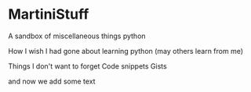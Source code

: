 # MartiniStuff

A sandbox of miscellaneous things python

How I wish I had gone about learning python (may others learn from me)

Things I don't want to forget
Code snippets
Gists

and now we add some text
